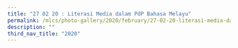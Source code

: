 ```yaml
---
title: "27 02 20 : Literasi Media dalam PdP Bahasa Melayu"
permalink: /mlcs/photo-gallery/2020/february/27-02-20-literasi-media-dalam-pdp-bahasa-melayu/
description: ""
third_nav_title: "2020"
---
```

